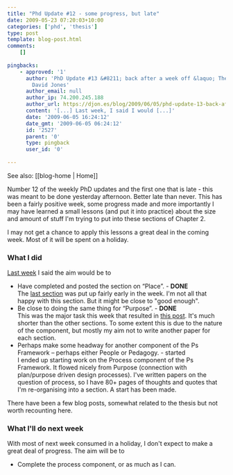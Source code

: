 ```yaml
---
title: "Phd Update #12 - some progress, but late"
date: 2009-05-23 07:20:03+10:00
categories: ['phd', 'thesis']
type: post
template: blog-post.html
comments:
    []
    
pingbacks:
    - approved: '1'
      author: 'PhD Update #13 &#8211; back after a week off &laquo; The Weblog of (a)
        David Jones'
      author_email: null
      author_ip: 74.200.245.188
      author_url: https://djon.es/blog/2009/06/05/phd-update-13-back-after-a-week-off/
      content: '[...] Last week, I said I would [...]'
      date: '2009-06-05 16:24:12'
      date_gmt: '2009-06-05 06:24:12'
      id: '2527'
      parent: '0'
      type: pingback
      user_id: '0'
    
---
```


See also: [[blog-home | Home]]

Number 12 of the weekly PhD updates and the first one that is late - this was meant to be done yesterday afternoon. Better late than never. This has been a fairly positive week, some progress made and more importantly I may have learned a small lessons (and put it into practice) about the size and amount of stuff I'm trying to put into these sections of Chapter 2.

I may not get a chance to apply this lessons a great deal in the coming week. Most of it will be spent on a holiday.

### What I did

[Last week](/blog2/2009/05/15/phd-update-11-very-short-week/) I said the aim would be to

- Have completed and posted the section on “Place”. - **DONE**  
    The [last section](/blog2/2009/05/17/lessons-from-place/) was put up fairly early in the week. I'm not all that happy with this section. But it might be close to "good enough".
- Be close to doing the same thing for “Purpose”. - **DONE**  
    This was the major task this week that resulted in [this post](/blog2/2009/05/20/purpose-a-component-of-the-ps-framework/). It's much shorter than the other sections. To some extent this is due to the nature of the component, but mostly my aim not to write another paper for each section.
- Perhaps make some headway for another component of the Ps Framework – perhaps either People or Pedagogy. - started  
    I ended up starting work on the Process component of the Ps Framework. It flowed nicely from Purpose (connection with plan/purpose driven design processes). I've written papers on the question of process, so I have 80+ pages of thoughts and quotes that I'm re-organising into a section. A start has been made.

There have been a few blog posts, somewhat related to the thesis but not worth recounting here.

### What I'll do next week

With most of next week consumed in a holiday, I don't expect to make a great deal of progress. The aim will be to

- Complete the process component, or as much as I can.